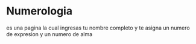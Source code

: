 # Numerologia
es una pagina la cual ingresas tu nombre completo y te asigna un numero de expresion y un numero de alma
